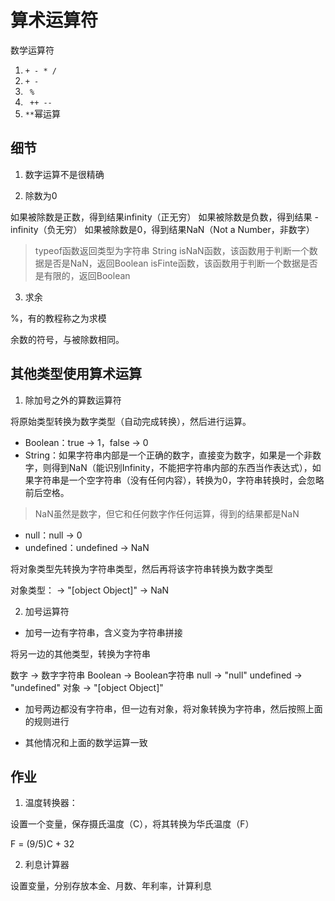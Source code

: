 # 算术运算符

数学运算符

1. ``` + - * / ```
2. ``` + - ```
3. ``` %```
4. ``` ++ --```
5. ``` ** ```幂运算

## 细节

1. 数字运算不是很精确

2. 除数为0

如果被除数是正数，得到结果infinity（正无穷）
如果被除数是负数，得到结果 -infinity（负无穷）
如果被除数是0，得到结果NaN（Not a Number，非数字）

> typeof函数返回类型为字符串 String
> isNaN函数，该函数用于判断一个数据是否是NaN，返回Boolean
> isFinte函数，该函数用于判断一个数据是否是有限的，返回Boolean

3. 求余

%，有的教程称之为求模

余数的符号，与被除数相同。


## 其他类型使用算术运算

1. 除加号之外的算数运算符

将原始类型转换为数字类型（自动完成转换），然后进行运算。

- Boolean：true -> 1，false -> 0 
- String：如果字符串内部是一个正确的数字，直接变为数字，如果是一个非数字，则得到NaN（能识别Infinity，不能把字符串内部的东西当作表达式），如果字符串是一个空字符串（没有任何内容），转换为0，字符串转换时，会忽略前后空格。
> NaN虽然是数字，但它和任何数字作任何运算，得到的结果都是NaN

- null：null -> 0
- undefined：undefined -> NaN

将对象类型先转换为字符串类型，然后再将该字符串转换为数字类型

对象类型： -> "[object Object]" -> NaN

2. 加号运算符

- 加号一边有字符串，含义变为字符串拼接

将另一边的其他类型，转换为字符串

数字 -> 数字字符串
Boolean -> Boolean字符串
null -> "null"
undefined -> "undefined"
对象 -> "[object Object]"

- 加号两边都没有字符串，但一边有对象，将对象转换为字符串，然后按照上面的规则进行

- 其他情况和上面的数学运算一致

## 作业

1. 温度转换器：

设置一个变量，保存摄氏温度（C），将其转换为华氏温度（F）

F = (9/5)C + 32

2. 利息计算器

设置变量，分别存放本金、月数、年利率，计算利息